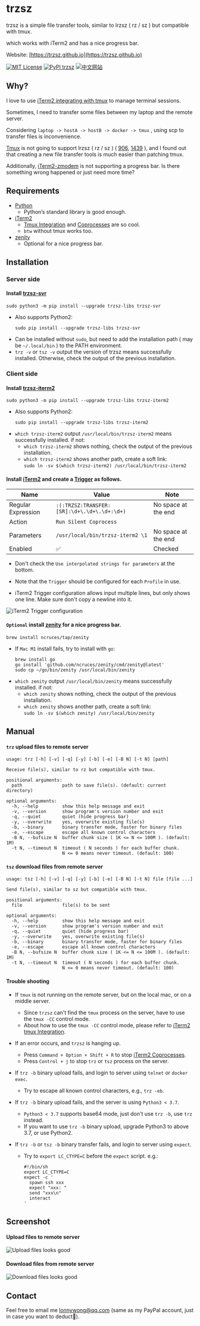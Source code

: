 # trzsz

trzsz is a simple file transfer tools, similar to lrzsz ( rz / sz ) but compatible with tmux.

which works with iTerm2 and has a nice progress bar.

Website: [https://trzsz.github.io](https://trzsz.github.io)

[![MIT License](https://img.shields.io/badge/license-MIT-green.svg?style=flat)](https://choosealicense.com/licenses/mit/)
[![PyPI trzsz](https://img.shields.io/pypi/v/trzsz?style=flat)](https://pypi.python.org/pypi/trzsz/)
[![中文网站](https://img.shields.io/badge/%E4%B8%AD%E6%96%87-%E7%BD%91%E7%AB%99-blue?style=flat)](https://trzsz.github.io/cn/)


## Why?

I love to use [iTerm2 integrating with tmux](https://iterm2.com/documentation-tmux-integration.html) to manage terminal sessions.

Sometimes, I need to transfer some files between my laptop and the remote server.

Considering `laptop -> hostA -> hostB -> docker -> tmux` , using scp to transfer files is inconvenience.

[Tmux](https://github.com/tmux/tmux) is not going to support lrzsz ( rz / sz ) ( [906](https://github.com/tmux/tmux/issues/906), [1439](https://github.com/tmux/tmux/issues/1439) ), and I found out that creating a new file transfer tools is much easier than patching tmux.

Additionally, [iTerm2-zmodem](https://github.com/RobberPhex/iTerm2-zmodem) is not supporting a progress bar. Is there something wrong happened or just need more time?


## Requirements
* [Python](https://www.python.org/)
  * Python’s standard library is good enough.
* [iTerm2](https://iterm2.com/index.html)
  * [Tmux Integration](https://iterm2.com/documentation-tmux-integration.html) and [Coprocesses](https://iterm2.com/documentation-coprocesses.html) are so cool.
  * `btw` without tmux works too.
* [zenity](https://github.com/ncruces/zenity)
  * Optional for a nice progress bar.


## Installation

### Server side

#### Install [trzsz-svr](https://pypi.org/project/trzsz-svr)
  ```
  sudo python3 -m pip install --upgrade trzsz-libs trzsz-svr
  ```
  * Also supports Python2:
    ```
    sudo pip install --upgrade trzsz-libs trzsz-svr
    ```
  * Can be installed without `sudo`, but need to add the installation path ( may be `~/.local/bin` ) to the PATH environment.
  * `trz -v` or `tsz -v` output the version of trzsz means successfully installed. Otherwise, check the output of the previous installation.


### Client side

#### Install [trzsz-iterm2](https://pypi.org/project/trzsz-iterm2)
  ```
  sudo python3 -m pip install --upgrade trzsz-libs trzsz-iterm2
  ```
  * Also supports Python2:
    ```
    sudo pip install --upgrade trzsz-libs trzsz-iterm2
    ```
  * `which trzsz-iterm2` output `/usr/local/bin/trzsz-iterm2` means successfully installed. if not:
    * `which trzsz-iterm2` shows nothing, check the output of the previous installation.
    * `which trzsz-iterm2` shows another path, create a soft link:\
      `sudo ln -sv $(which trzsz-iterm2) /usr/local/bin/trzsz-iterm2`


#### Install [iTerm2](https://iterm2.com/index.html) and create a [Trigger](https://iterm2.com/documentation-triggers.html) as follows.

  | Name | Value | Note |
  | ---- | ----- | ---- |
  | Regular Expression | `:(:TRZSZ:TRANSFER:[SR]:\d+\.\d+\.\d+:\d+)` | <!-- avoid triple click copy a newline --> No space at the end |
  | Action | `Run Silent Coprocess` | |
  | Parameters | `/usr/local/bin/trzsz-iterm2 \1` | <!-- avoid triple click copy a newline --> No space at the end |
  | Enabled | ✅ | Checked |

  * Don't check the `Use interpolated strings for parameters` at the bottom.

  * Note that the `Trigger` should be configured for each `Profile` in use.

  * iTerm2 Trigger configuration allows input multiple lines, but only shows one line. Make sure don't copy a newline into it.

  ![iTerm2 Trigger configuration](https://trzsz.github.io/images/config.jpg)


#### `Optional` install [zenity](https://github.com/ncruces/zenity) for a nice progress bar.
  ```
  brew install ncruces/tap/zenity
  ```
  * If `Mac M1` install fails, try to install with `go`:
    ```
    brew install go
    go install 'github.com/ncruces/zenity/cmd/zenity@latest'
    sudo cp ~/go/bin/zenity /usr/local/bin/zenity
    ```
  * `which zenity` output `/usr/local/bin/zenity` means successfully installed. if not:
    * `which zenity` shows nothing, check the output of the previous installation.
    * `which zenity` shows another path, create a soft link:\
      `sudo ln -sv $(which zenity) /usr/local/bin/zenity`


## Manual

#### `trz` upload files to remote server
  ```
  usage: trz [-h] [-v] [-q] [-y] [-b] [-e] [-B N] [-t N] [path]

  Receive file(s), similar to rz but compatible with tmux.

  positional arguments:
    path               path to save file(s). (default: current directory)

  optional arguments:
    -h, --help         show this help message and exit
    -v, --version      show program's version number and exit
    -q, --quiet        quiet (hide progress bar)
    -y, --overwrite    yes, overwrite existing file(s)
    -b, --binary       binary transfer mode, faster for binary files
    -e, --escape       escape all known control characters
    -B N, --bufsize N  buffer chunk size ( 1K <= N <= 100M ). (default: 1M)
    -t N, --timeout N  timeout ( N seconds ) for each buffer chunk.
                       N <= 0 means never timeout. (default: 100)
  ```

#### `tsz` download files from remote server
  ```
  usage: tsz [-h] [-v] [-q] [-y] [-b] [-e] [-B N] [-t N] file [file ...]

  Send file(s), similar to sz but compatible with tmux.

  positional arguments:
    file               file(s) to be sent

  optional arguments:
    -h, --help         show this help message and exit
    -v, --version      show program's version number and exit
    -q, --quiet        quiet (hide progress bar)
    -y, --overwrite    yes, overwrite existing file(s)
    -b, --binary       binary transfer mode, faster for binary files
    -e, --escape       escape all known control characters
    -B N, --bufsize N  buffer chunk size ( 1K <= N <= 100M ). (default: 1M)
    -t N, --timeout N  timeout ( N seconds ) for each buffer chunk.
                       N <= 0 means never timeout. (default: 100)
  ```

#### Trouble shooting
* If `tmux` is not running on the remote server, but on the local mac, or on a middle server.
  * Since `trzsz` can't find the `tmux` process on the server, have to use the `tmux -CC` control mode.
  * About how to use the `tmux -CC` control mode, please refer to [iTerm2 tmux Integration](https://trzsz.github.io/tmuxcc).

* If an error occurs, and `trzsz` is hanging up.
  * Press `Command + Option + Shift + R` to stop [iTerm2 Coprocesses](https://iterm2.com/documentation-coprocesses.html).
  * Press `Control + j` to stop `trz` or `tsz` process on the server.

* If `trz -b` binary upload fails, and login to server using `telnet` or `docker exec`.
  * Try to escape all known control characters, e.g., `trz -eb`.

* If `trz -b` binary upload fails, and the server is using `Python3 < 3.7`.
  * `Python3 < 3.7` supports base64 mode, just don't use `trz -b`, use `trz` instead.
  * If you want to use `trz -b` binary upload, upgrade Python3 to above 3.7, or use Python2.

* If `trz -b` or `tsz -b` binary transfer fails, and login to server using `expect`.
  * Try to `export LC_CTYPE=C` before the `expect` script. e.g.:
    ```
    #!/bin/sh
    export LC_CTYPE=C
    expect -c '
      spawn ssh xxx
      expect "xxx: "
      send "xxx\n"
      interact
    '
    ```

## Screenshot

#### Upload files to remote server

  ![Upload files looks good](https://trzsz.github.io/images/upload.gif)

#### Download files from remote server

  ![Download files looks good](https://trzsz.github.io/images/download.gif)


## Contact

Feel free to email me <lonnywong@qq.com> (same as my PayPal account, just in case you want to deduct🤑).

